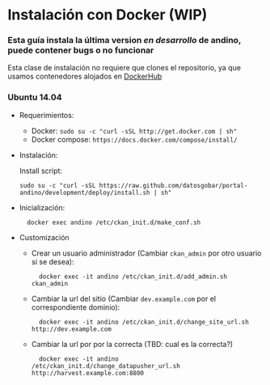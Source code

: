 # Instalación con Docker (WIP)

### Esta guía instala la última version _en desarrollo_ de andino, puede contener bugs o no funcionar

Esta clase de instalación no requiere que clones el repositorio, ya que usamos contenedores alojados en [DockerHub](https://hub.docker.com/r/datosgobar)

### Ubuntu 14.04

+ Requerimientos:
    - Docker: `sudo su -c "curl -sSL http://get.docker.com | sh"`
    - Docker compose: `https://docs.docker.com/compose/install/`

+ Instalación:

  Install script:

      sudo su -c "curl -sSL https://raw.github.com/datosgobar/portal-andino/development/deploy/install.sh | sh"
  
+ Inicialización:

        docker exec andino /etc/ckan_init.d/make_conf.sh
  
+ Customización

    - Crear un usuario administrador (Cambiar `ckan_admin` por otro usuario si se desea):
    
            docker exec -it andino /etc/ckan_init.d/add_admin.sh ckan_admin

    - Cambiar la url del sitio (Cambiar `dev.example.com` por el correspondiente dominio):
    
            docker exec -it andino /etc/ckan_init.d/change_site_url.sh http://dev.example.com
            
    - Cambiar la url por por la correcta (TBD: cual es la correcta?)
    
            docker exec -it andino /etc/ckan_init.d/change_datapusher_url.sh http://harvest.example.com:8800
